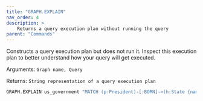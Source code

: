 ```yaml
---
title: "GRAPH.EXPLAIN"
nav_order: 4
description: >
    Returns a query execution plan without running the query
parent: "Commands"    
---
```


Constructs a query execution plan but does not run it. Inspect this execution plan to better
understand how your query will get executed.

Arguments: `Graph name, Query`

Returns: `String representation of a query execution plan`

```sh
GRAPH.EXPLAIN us_government "MATCH (p:President)-[:BORN]->(h:State {name:'Hawaii'}) RETURN p"
```
